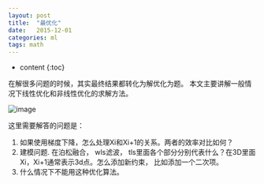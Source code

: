 ```yaml
---
layout: post
title:  "最优化"
date:   2015-12-01
categories: ml
tags: math
---
```

* content
{:toc}

在解很多问题的时候，其实最终结果都转化为解优化为题。 本文主要讲解一般情况下线性优化和非线性优化的求解方法。




![image](http://vsooda.github.io/assets/optimize/opnote1.jpg)

这里需要解答的问题是：

1. 如果使用梯度下降，怎么处理Xi和Xi+1的关系。两者的效率对比如何？
2. 建模问题. 在泊松融合， wls滤波， tls里面各个部分分别代表什么？在3D里面Xi，Xi+1通常表示3d点。怎么添加新约束， 比如添加一个二次项。
3. 什么情况下不能用这种优化算法。
